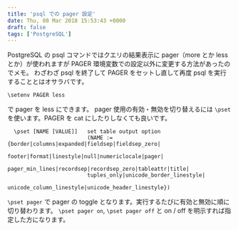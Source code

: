 ```yaml
---
title: 'psql での pager 設定'
date: Thu, 08 Mar 2018 15:53:43 +0000
draft: false
tags: ['PostgreSQL']
---
```


PostgreSQL の psql コマンドではクエリの結果表示に pager（more とか less とか）が使われますが PAGER 環境変数での設定以外に変更する方法があったのでメモ。 わざわざ psql を終了して PAGER をセットし直して再度 psql を実行することとはオサラバです。

```
\setenv PAGER less
```

で pager を less にできます。 pager 使用の有効・無効を切り替えるには `\pset` を使います。PAGER を cat にしたりしなくても良いです。

```
  \pset [NAME [VALUE]]   set table output option
                         (NAME := {border|columns|expanded|fieldsep|fieldsep_zero|
                         footer|format|linestyle|null|numericlocale|pager|
                         pager_min_lines|recordsep|recordsep_zero|tableattr|title|
                         tuples_only|unicode_border_linestyle|
                         unicode_column_linestyle|unicode_header_linestyle})
```

`\pset pager` で pager の toggle となります。実行するたびに有効と無効に順に切り替わります。 `\pset pager on`, `\pset pager off` と on / off を明示すれば指定した方になります。
